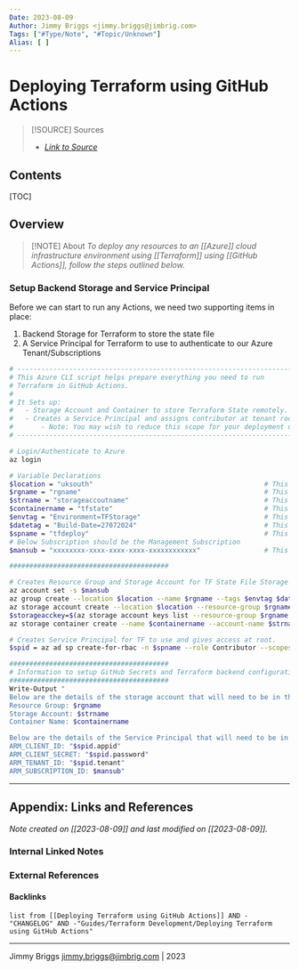 ```yaml
---
Date: 2023-08-09
Author: Jimmy Briggs <jimmy.briggs@jimbrig.com>
Tags: ["#Type/Note", "#Topic/Unknown"]
Alias: [ ]
---
```


# Deploying Terraform using GitHub Actions

> [!SOURCE] Sources
> - *[Link to Source]()*

## Contents

[TOC]

## Overview

> [!NOTE] About
> *To deploy any resources to an [[Azure]] cloud infrastructure environment using [[Terraform]] using [[GitHub Actions]], follow the steps outlined below.*

### Setup Backend Storage and Service Principal

Before we can start to run any Actions, we need two supporting items in place:

1. Backend Storage for Terraform to store the state file
2. A Service Principal for Terraform to use to authenticate to our Azure Tenant/Subscriptions

```bash
# ---------------------------------------------------------------------
# This Azure CLI script helps prepare everything you need to run 
# Terraform in GitHub Actions. 
# 
# It Sets up:
# 	- Storage Account and Container to store Terraform State remotely.
# 	- Creates a Service Principal and assigns contributor at tenant root. 
# 		- Note: You may wish to reduce this scope for your deployment down to single Subscription
# ---------------------------------------------------------------------

# Login/Authenticate to Azure
az login

# Variable Declarations
$location = "uksouth"                                           # This sets the Resource Group and Storage Account location.
$rgname = "rgname"                                              # This sets the Resource Group name the Storage Account will be deployed into.
$strname = "storageaccoutname"                                  # This sets the Storage Account name - note this must be unique!
$containername = "tfstate"                                      # This sets the Container name.
$envtag = "Environment=TFStorage"                               # This sets the Environment Tag applied to the Resource Group and Storage Account.
$datetag = "Build-Date=27072024"                                # This sets the Build Date Tag applied to the Resource Group and Storage Account. 
$spname = "tfdeploy"                                            # This sets the Service Principal Name
# Below Subscription should be the Management Subscription
$mansub = "xxxxxxxx-xxxx-xxxx-xxxx-xxxxxxxxxxxx"                # This is the ID of the Subscription to deploy the Resource Group and Storage Account into. 

########################################

# Creates Resource Group and Storage Account for TF State File Storage
az account set -s $mansub
az group create --location $location --name $rgname --tags $envtag $datetag
az storage account create --location $location --resource-group $rgname --name $strname --tags $envtag $datetag --https-only --sku Standard_LRS --encryption-services blob --subscription $mansub
$storageacckey=$(az storage account keys list --resource-group $rgname --account-name $strname --query '[0].value' -o tsv)
az storage container create --name $containername --account-name $strname --account-key $storageacckey

# Creates Service Principal for TF to use and gives access at root. 
$spid = az ad sp create-for-rbac -n $spname --role Contributor --scopes "/" | convertfrom-json

########################################
# Information to setup GitHub Secrets and Terraform backend configuration is output by the script below. 
########################################
Write-Output "
Below are the details of the storage account that will need to be in the Terraform Backend Configuration:
Resource Group: $rgname
Storage Account: $strname
Container Name: $containername

Below are the details of the Service Principal that will need to be in the GitHub Repo Secrets:
ARM_CLIENT_ID: "$spid.appid"
ARM_CLIENT_SECRET: "$spid.password"
ARM_TENANT_ID: "$spid.tenant"
ARM_SUBSCRIPTION_ID: $mansub"
```

***

## Appendix: Links and References

*Note created on [[2023-08-09]] and last modified on [[2023-08-09]].*

### Internal Linked Notes

### External References

#### Backlinks

```dataview
list from [[Deploying Terraform using GitHub Actions]] AND -"CHANGELOG" AND -"Guides/Terraform Development/Deploying Terraform using GitHub Actions"
```


***

Jimmy Briggs <jimmy.briggs@jimbrig.com> | 2023

